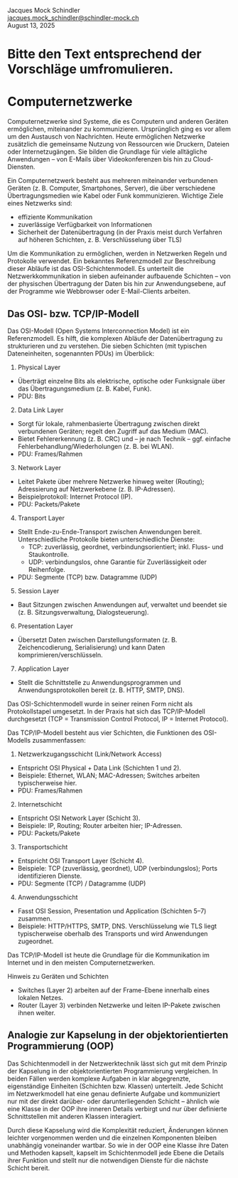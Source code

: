 Jacques Mock Schindler  
jacques.mock_schindler@schindler-mock.ch  
August 13, 2025


# Bitte den Text entsprechend der Vorschläge umfromulieren.

# Computernetzwerke

Computernetzwerke sind Systeme, die es Computern und anderen Geräten ermöglichen, miteinander zu kommunizieren. Ursprünglich ging es vor allem um den Austausch von Nachrichten. Heute ermöglichen Netzwerke zusätzlich die gemeinsame Nutzung von Ressourcen wie Druckern, Dateien oder Internetzugängen. Sie bilden die Grundlage für viele alltägliche Anwendungen – von E-Mails über Videokonferenzen bis hin zu Cloud-Diensten.

Ein Computernetzwerk besteht aus mehreren miteinander verbundenen Geräten (z. B. Computer, Smartphones, Server), die über verschiedene Übertragungsmedien wie Kabel oder Funk kommunizieren. Wichtige Ziele eines Netzwerks sind:
- effiziente Kommunikation
- zuverlässige Verfügbarkeit von Informationen
- Sicherheit der Datenübertragung (in der Praxis meist durch Verfahren auf höheren Schichten, z. B. Verschlüsselung über TLS)

Um die Kommunikation zu ermöglichen, werden in Netzwerken Regeln und Protokolle verwendet. Ein bekanntes Referenzmodell zur Beschreibung dieser Abläufe ist das OSI-Schichtenmodell. Es unterteilt die Netzwerkkommunikation in sieben aufeinander aufbauende Schichten – von der physischen Übertragung der Daten bis hin zur Anwendungsebene, auf der Programme wie Webbrowser oder E-Mail-Clients arbeiten.

## Das OSI- bzw. TCP/IP-Modell

Das OSI-Modell (Open Systems Interconnection Model) ist ein Referenzmodell. Es hilft, die komplexen Abläufe der Datenübertragung zu strukturieren und zu verstehen. Die sieben Schichten (mit typischen Dateneinheiten, sogenannten PDUs) im Überblick:

1) Physical Layer
- Überträgt einzelne Bits als elektrische, optische oder Funksignale über das Übertragungsmedium (z. B. Kabel, Funk).
- PDU: Bits

2) Data Link Layer
- Sorgt für lokale, rahmenbasierte Übertragung zwischen direkt verbundenen Geräten; regelt den Zugriff auf das Medium (MAC).
- Bietet Fehlererkennung (z. B. CRC) und – je nach Technik – ggf. einfache Fehlerbehandlung/Wiederholungen (z. B. bei WLAN).
- PDU: Frames/Rahmen

3) Network Layer
- Leitet Pakete über mehrere Netzwerke hinweg weiter (Routing); Adressierung auf Netzwerkebene (z. B. IP-Adressen).
- Beispielprotokoll: Internet Protocol (IP).
- PDU: Packets/Pakete

4) Transport Layer
- Stellt Ende-zu-Ende-Transport zwischen Anwendungen bereit. Unterschiedliche Protokolle bieten unterschiedliche Dienste:
  - TCP: zuverlässig, geordnet, verbindungsorientiert; inkl. Fluss- und Staukontrolle.
  - UDP: verbindungslos, ohne Garantie für Zuverlässigkeit oder Reihenfolge.
- PDU: Segmente (TCP) bzw. Datagramme (UDP)

5) Session Layer
- Baut Sitzungen zwischen Anwendungen auf, verwaltet und beendet sie (z. B. Sitzungsverwaltung, Dialogsteuerung).

6) Presentation Layer
- Übersetzt Daten zwischen Darstellungsformaten (z. B. Zeichencodierung, Serialisierung) und kann Daten komprimieren/verschlüsseln.

7) Application Layer
- Stellt die Schnittstelle zu Anwendungsprogrammen und Anwendungsprotokollen bereit (z. B. HTTP, SMTP, DNS).

Das OSI-Schichtenmodell wurde in seiner reinen Form nicht als Protokollstapel umgesetzt. In der Praxis hat sich das TCP/IP-Modell durchgesetzt (TCP = Transmission Control Protocol, IP = Internet Protocol).

Das TCP/IP-Modell besteht aus vier Schichten, die Funktionen des OSI-Modells zusammenfassen:

1) Netzwerkzugangsschicht (Link/Network Access)
- Entspricht OSI Physical + Data Link (Schichten 1 und 2).
- Beispiele: Ethernet, WLAN; MAC-Adressen; Switches arbeiten typischerweise hier.
- PDU: Frames/Rahmen

2) Internetschicht
- Entspricht OSI Network Layer (Schicht 3).
- Beispiele: IP, Routing; Router arbeiten hier; IP-Adressen.
- PDU: Packets/Pakete

3) Transportschicht
- Entspricht OSI Transport Layer (Schicht 4).
- Beispiele: TCP (zuverlässig, geordnet), UDP (verbindungslos); Ports identifizieren Dienste.
- PDU: Segmente (TCP) / Datagramme (UDP)

4) Anwendungsschicht
- Fasst OSI Session, Presentation und Application (Schichten 5–7) zusammen.
- Beispiele: HTTP/HTTPS, SMTP, DNS. Verschlüsselung wie TLS liegt typischerweise oberhalb des Transports und wird Anwendungen zugeordnet.

Das TCP/IP-Modell ist heute die Grundlage für die Kommunikation im Internet und in den meisten Computernetzwerken.

Hinweis zu Geräten und Schichten
- Switches (Layer 2) arbeiten auf der Frame-Ebene innerhalb eines lokalen Netzes.
- Router (Layer 3) verbinden Netzwerke und leiten IP-Pakete zwischen ihnen weiter.

## Analogie zur Kapselung in der objektorientierten Programmierung (OOP)

Das Schichtenmodell in der Netzwerktechnik lässt sich gut mit dem Prinzip der Kapselung in der objektorientierten Programmierung vergleichen. In beiden Fällen werden komplexe Aufgaben in klar abgegrenzte, eigenständige Einheiten (Schichten bzw. Klassen) unterteilt. Jede Schicht im Netzwerkmodell hat eine genau definierte Aufgabe und kommuniziert nur mit der direkt darüber- oder darunterliegenden Schicht – ähnlich wie eine Klasse in der OOP ihre inneren Details verbirgt und nur über definierte Schnittstellen mit anderen Klassen interagiert.

Durch diese Kapselung wird die Komplexität reduziert, Änderungen können leichter vorgenommen werden und die einzelnen Komponenten bleiben unabhängig voneinander wartbar. So wie in der OOP eine Klasse ihre Daten und Methoden kapselt, kapselt im Schichtenmodell jede Ebene die Details ihrer Funktion und stellt nur die notwendigen Dienste für die nächste Schicht bereit.